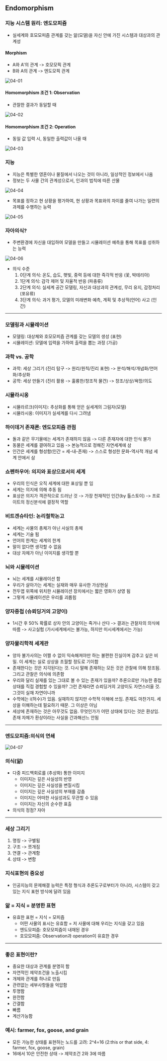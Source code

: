 ## Endomorphism
### 지능 시스템 원리: 엔도모피즘
   - 실세계와 호모모피즘 관계를 갖는 앎(모델)을 자신 안에 가진 시스템과 대상과의 관계성

#### Morphism
   - A와 A'의 관계 -> 호모모픽 관계
   - B와 A의 관계  -> 엔도모픽 관계   
   
   ![04-01]()
   
#### Homomorphism 조건 1: Observation
   - 관찰한 결과가 동일할 때   
   
   ![04-02]()   
   
#### Homomorphism 조건 2: Operation
   - 동일 값 입력 시, 동일한 출력값이 나올 때   
   
   ![04-03]()   
   
### 지능
   - 지능은 특별한 영혼이나 물질에서 나오는 것이 아니라, 일상적인 정보에서 나옴
   - 정보는 두 사물 간의 관계성으로서, 인과의 법칙에 따른 산물   
   
   ![04-04]()   
   
   - 목표를 정하고 현 상황을 평가하여, 현 상황과 목표와의 차이를 줄여 나가는 일련의 과제를 수행하는 능력   
   
   ![04-05]()   
   
### 자아의식?
   - 주변환경에 자신을 대입하여 모델을 만들고 시뮬레이션 예측을 통해 목표를 성취하는 능력   
   
   ![04-06]()   
   
   - 의식 수준
      1. 0단계 의식: 온도, 습도, 햇빛, 중력 등에 대한 즉각적 반응 (꽃, 박테리아)
      2. 1단계 의식: 감각 제어 및 자율적 반응 (파충류)
      3. 2단계 의식: 실세계 공간 모델링, 자신과 대상과의 관계성, 무리 유지, 감정처리 (포유류)
      4. 3단계 의식: 과거 평가, 모델의 미래변화 예측, 계획 및 추상적(언어) 사고 (인간)
---

### 모델링과 시뮬레이션
   - 모델링: 대상체와 호모모피즘 관계를 갖는 모델의 생성 (표현)
   - 시뮬레이션: 모델에 입력을 가하여 출력을 뽑는 과정 (가공)
   
### 과학 vs. 공학
   - 과학: 세상 그리기 (진리 탐구 -> 원리/원칙/진리 표현) -> 분석/해석/개념화/언어화/추상화
   - 공학: 세상 만들기 (진리 활용 -> 훌륭한/창조적 물건) -> 창조/상상/욕망/의도

### 시뮬라시옹
   - 시뮬라르크(이미지): 추상화를 통해 얻은 실세계의 그림자(모델)
   - 시뮬라시옹: 이미지가 실세계를 다시 그려냄

### 하이데거 존재론: 엔도모피즘 관점
   - 돌과 같은 무기물에는 세계가 존재하지 않음 -> 다른 존재자에 대한 인식 불가
   - 동물은 세계를 결여하고 있음 -> 본능적으로 정해진 자연세계에 삼
   - 인간은 세계를 형성함(인간 = 세-내-존재) -> 스스로 형성한 문화-역사적 개념 세계 안에서 삼
   
### 쇼펜하우어: 의지와 표상으로서의 세계
   - 우리의 인식은 오직 세계에 대한 표상일 뿐 임
   - 세계는 의지에 의해 추동 됨
   - 표상은 의지가 객관적으로 드러난 것
      -> 가장 천재적인 인간(by 톨스토이)
      -> 프로이트의 정신분석에 결정적 역할

### 비트겐슈타인: 논리철학논고
   - 세계는 사물의 총체가 아닌 사실의 총체
   - 세계는 기술 됨
   - 언어의 한계는 세계의 한계
   - 말이 없다면 생각할 수 없음
   - 대상 자체가 아닌 이미지를 생각할 뿐

### 뇌와 시뮬레이션
   - 뇌는 세계를 시뮬레이션 함
   - 우리가 살아가는 세계는 실재와 매우 유사한 가상현실
   - 전두엽 위쪽에 위치한 시뮬레이션 장치에서는 짧은 영화가 상영 됨
   - 그렇게 시뮬레이션은 우리를 괴롭힘

### 양자중첩 (슈뢰딩거의 고양이)
   - 1시간 후 50% 확률로 상자 안의 고양이는 죽거나 산다
      -> 결과는 관찰자의 의식에 따름
      -> 사고실험 (가시세계에서는 불가능, 하지만 미시세계에서는 가능)
      
### 양자물리학적 세계관
   - 양자 불가사의는 어쩔 수 없이 익숙해져야만 하는 불편한 진실이며 감추고 싶은 비밀. 이 세계는 실로 상상을 초월할 정도로 기이함
   - 존재한다는 것은 지각된다는 것. 다시 말해 존재하는 모든 것은 관찰에 의해 창조됨. 그리고 관찰은 의식에 의존함
   - 우리와 달리 실재를 있는 그대로 볼 수 있는 존재가 있을까? 추론으로만 가능한 중첩상태를 직접 경험할 수 있을까? 그런 존재라면 슈뢰딩거의 고양이도 자연스러울 것. 그것이 실재 자연이니까
   - 수학에는 i(허수)가 있음. 실재하지 않지만 수학적 이해에 쓰임. 존재도 마찬가지. 세상을 이해하는데 필요하기 때문. 그 이상은 아님
   - 세상에 존재하는 것은 아무것도 없음. 무엇인가가 어떤 상태에 있다는 것은 환상임. 존재 자체가 환상이라는 사실을 간과해선느 안됨
---

### 엔도모피즘:의식의 연쇄   

![04-07]()   

### 의식(앎)
   - 다중 피드백회로를 (추상화) 통한 이미지
      - 이미지는 깊은 사실성의 반영
      - 이미지는 깊은 사실성을 변질시킴
      - 이미지는 깊은 사실성의 부재를 감춤
      - 이미지는 어떠한 사실성과도 무관할 수 있음
      - 이미지는 자신의 순수한 표출
   - 의식의 정점? 자아
---

### 세상 그리기
   1. 명칭 -> 구별됨
   2. 구조 -> 쪼개짐
   3. 연결 -> 관계함
   4. 상태 -> 변함
   
### 지식표현의 중요성
   - 인공지능의 문제해결 능력은 특정 형식과 추론도구로부터가 아니라, 시스템이 갖고 있는 지식 표현 방식에 달려 있음
   
### 앎 = 지식 = 분명한 표현
   - 유효한 표현 = 지식 = 모피즘
      - 어떤 사물의 표시는 유효함 = 저 사물에 대해 우리는 지식을 갖고 있음
      - 엔도모피즘: 호모모피즘이 내재된 경우
      - 호모모피즘: Observation과 operation이 유효한 경우
---

### 좋은 표현이란?
   - 중요한 대상과 관계를 분명히 함
   - 자연적인 제약조건을 노출시킴
   - 개체와 관계를 하나로 만듬
   - 관련없는 세부사항들을 억압함
   - 투명함
   - 완전함
   - 간결함
   - 빠름
   - 계산가능함

### 예시: farmer, fox, goose, and grain
   - 모든 가능한 상태를 표현하는 노드를 고려: 2^4=16 (2:this or that side, 4: farmer, fox, goose, grain)
   - 16에서 10은 안전한 상태  -> 제약조건 2와 3에 따름
   
